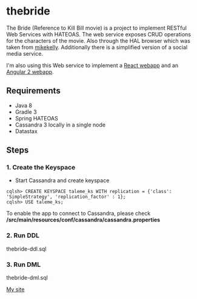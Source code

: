 # thebride

The Bride (Reference to Kill Bill movie) is a project to implement RESTful Web Services with HATEOAS.
The web service exposes CRUD operations for the characters of the movie. Also through the HAL browser which was taken from [mikekelly](https://github.com/mikekelly/hal-browser). Additionally there is a simplified version of a social media service.

I'm also using this Web service to implement a [React webapp](https://github.com/topiltzin-butron/react-app) and an [Angular 2 webapp](https://github.com/topiltzin-butron/angular-app). 

## Requirements
- Java 8
- Gradle 3
- Spring HATEOAS
- Cassandra 3 locally in a single node
- Datastax

## Steps

### 1. Create the Keyspace
- Start Cassandra and create keyspace
```
cqlsh> CREATE KEYSPACE taleme_ks WITH replication = {'class': 'SimpleStrategy', 'replication_factor' : 1};
cqlsh> USE taleme_ks;
```
To enable the app to connect to Cassandra, please check __/src/main/resources/conf/cassandra/cassandra.properties__

### 2. Run DDL

thebride-ddl.sql

### 3. Run DML

thebride-dml.sql


[My site](http://topi.cafeconleche.xyz)

